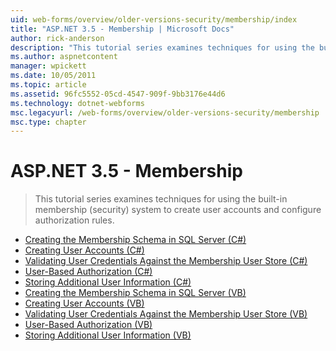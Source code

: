 ```yaml
---
uid: web-forms/overview/older-versions-security/membership/index
title: "ASP.NET 3.5 - Membership | Microsoft Docs"
author: rick-anderson
description: "This tutorial series examines techniques for using the built-in membership (security) system to create user accounts and configure authorization rules."
ms.author: aspnetcontent
manager: wpickett
ms.date: 10/05/2011
ms.topic: article
ms.assetid: 96fc5552-05cd-4547-909f-9bb3176e44d6
ms.technology: dotnet-webforms
msc.legacyurl: /web-forms/overview/older-versions-security/membership
msc.type: chapter
---
```

ASP.NET 3.5 - Membership
====================
> This tutorial series examines techniques for using the built-in membership (security) system to create user accounts and configure authorization rules.


- [Creating the Membership Schema in SQL Server (C#)](creating-the-membership-schema-in-sql-server-cs.md)
- [Creating User Accounts (C#)](creating-user-accounts-cs.md)
- [Validating User Credentials Against the Membership User Store (C#)](validating-user-credentials-against-the-membership-user-store-cs.md)
- [User-Based Authorization (C#)](user-based-authorization-cs.md)
- [Storing Additional User Information (C#)](storing-additional-user-information-cs.md)
- [Creating the Membership Schema in SQL Server (VB)](creating-the-membership-schema-in-sql-server-vb.md)
- [Creating User Accounts (VB)](creating-user-accounts-vb.md)
- [Validating User Credentials Against the Membership User Store (VB)](validating-user-credentials-against-the-membership-user-store-vb.md)
- [User-Based Authorization (VB)](user-based-authorization-vb.md)
- [Storing Additional User Information (VB)](storing-additional-user-information-vb.md)
